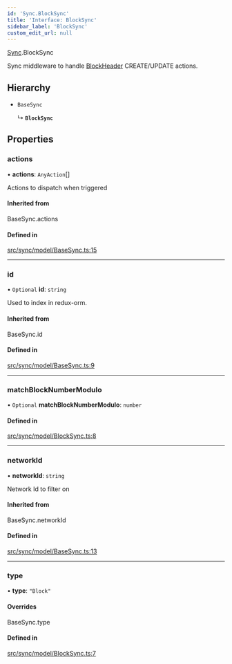 ```yaml
---
id: 'Sync.BlockSync'
title: 'Interface: BlockSync'
sidebar_label: 'BlockSync'
custom_edit_url: null
---
```


[Sync](../namespaces/Sync.md).BlockSync

Sync middleware to handle [BlockHeader](Block.BlockHeader.md) CREATE/UPDATE actions.

## Hierarchy

-   `BaseSync`

    ↳ **`BlockSync`**

## Properties

### actions

• **actions**: `AnyAction`[]

Actions to dispatch when triggered

#### Inherited from

BaseSync.actions

#### Defined in

[src/sync/model/BaseSync.ts:15](https://github.com/leovigna/web3-redux/blob/cff01f0/src/sync/model/BaseSync.ts#L15)

---

### id

• `Optional` **id**: `string`

Used to index in redux-orm.

#### Inherited from

BaseSync.id

#### Defined in

[src/sync/model/BaseSync.ts:9](https://github.com/leovigna/web3-redux/blob/cff01f0/src/sync/model/BaseSync.ts#L9)

---

### matchBlockNumberModulo

• `Optional` **matchBlockNumberModulo**: `number`

#### Defined in

[src/sync/model/BlockSync.ts:8](https://github.com/leovigna/web3-redux/blob/cff01f0/src/sync/model/BlockSync.ts#L8)

---

### networkId

• **networkId**: `string`

Network Id to filter on

#### Inherited from

BaseSync.networkId

#### Defined in

[src/sync/model/BaseSync.ts:13](https://github.com/leovigna/web3-redux/blob/cff01f0/src/sync/model/BaseSync.ts#L13)

---

### type

• **type**: `"Block"`

#### Overrides

BaseSync.type

#### Defined in

[src/sync/model/BlockSync.ts:7](https://github.com/leovigna/web3-redux/blob/cff01f0/src/sync/model/BlockSync.ts#L7)
